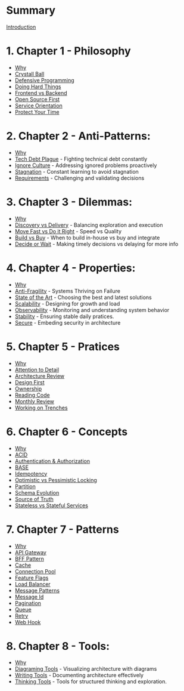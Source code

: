 # Summary

[Introduction](introduction.md)

# 1. Chapter 1 - Philosophy

- [Why](philosofy/WHY.md)
- [Crystall Ball](philosofy/CRYSTAL_BALL.md)
- [Defensive Programming](philosofy/DEFENSIVE.md)
- [Doing Hard Things](philosofy/DOING_HARD_THINGS.md)
- [Frontend vs Backend](philosofy/FRONTEND_VS_BACKEND.md)
- [Open Source First](philosofy/OSS.md)
- [Service Orientation](philosofy/SO.md)
- [Protect Your Time](philosofy/PROTECT_YOUR_TIME.md)

# 2. Chapter 2 - Anti-Patterns:

- [Why](anti-patterns/WHY.md)
- [Tech Debt Plague](anti-patterns/TECH_DEBT_PLAGUE.md) - Fighting technical debt constantly
- [Ignore Culture](anti-patterns/IGNORE_CULTURE.md) - Addressing ignored problems proactively
- [Stagnation](anti-patterns/STAGNATION.md) - Constant learning to avoid stagnation
- [Requirements](anti-patterns/REQUIREMENTS.md) - Challenging and validating decisions

# 3. Chapter 3 - Dilemmas:
- [Why](dilemmas/WHY.md)
- [Discovery vs Delivery](dilemmas/DISCOVERY_VS_DELIVERY.md) - Balancing exploration and execution
- [Move Fast vs Do it Right](dilemmas/MOVE_FAST_VS_DO_IT_RIGHT.md) - Speed vs Quality
- [Build vs Buy](dilemmas/BUILD_VS_BUY.md) - When to build in-house vs buy and integrate
- [Decide or Wait](dilemmas/DECIDE_OR_WAIT.md) - Making timely decisions vs delaying for more info

# 4. Chapter 4 - Properties:

- [Why](properties/WHY.md)
- [Anti-Fragility](properties/ANTI-FRAGILITY.md) - Systems Thriving on Failure
- [State of the Art](properties/STATE-OF-THE-ART.md) -
Choosing the best and latest solutions
- [Scalability](properties/SCALABILITY.md) - Designing for growth and load
- [Observability](properties/OBSERVABLE.md) - Monitoring and understanding system behavior
- [Stability](properties/STABILITY.md) - Ensuring stable daily pratices.
- [Secure](properties/SECURE.md) - Embeding security in architecture

# 5. Chapter 5 - Pratices

- [Why](pratices/WHY.md)
- [Attention to Detail](pratices/ATTENTION_TO_DETAIL.md)
- [Architecture Review](pratices/ARCH_REVIEW.md)
- [Design First](pratices/DESIGN_FIRST.md)
- [Ownership](pratices/OWNERSHIP.md)
- [Reading Code](pratices/READING_CODE.md)
- [Monthly Review](pratices/MONTHLY_REVIEW.md)
- [Working on Trenches](pratices/WORKING_ON_TRENCHES.md)

# 6. Chapter 6 - Concepts

- [Why](concepts/WHY.md)
- [ACID](concepts/ACID.md)
- [Authentication & Authorization](concepts/AUTHENT.md)
- [BASE](concepts/BASE.md)
- [Idempotency](concepts/IDEMPOTENCY.md)
- [Optimistic vs Pessimistic Locking](concepts/OPLOCKING.md)
- [Partition](concepts/PARTITION.md)
- [Schema Evolution](concepts/SCHEMA_EVOLUTION.md)
- [Source of Truth](concepts/SOURCE_OF_TRUTH.md)
- [Stateless vs Stateful Services](concepts/STATELESS_VS_STATEFULL_SVC.md)

# 7. Chapter 7 - Patterns

- [Why](patterns/WHY.md)
- [API Gateway](patterns/API_GATEWAY.md)
- [BFF Pattern](patterns/BFF_PATTERN.md)
- [Cache](patterns/CACHE.md)
- [Connection Pool](patterns/CONNECTION_POOL.md)
- [Feature Flags](patterns/FEATURE_FLAGS.md)
- [Load Balancer](patterns/LB.md)
- [Message Patterns](patterns/MESSAGE_PATTERNS.md)
- [Message Id](patterns/MESSAGE_ID.md)
- [Pagination](patterns/PAGINATION.md)
- [Queue](patterns/QUEUE.md)
- [Retry](patterns/RETRY.md)
- [Web Hook](patterns/WEB_HOOK.md)

# 8. Chapter 8 - Tools:

- [Why](tools/WHY.md)
- [Diagraming Tools](tools/DIAGRAMING.md) - Visualizing architecture with diagrams
- [Writing Tools](tools/WRITING.md) - Documenting architecture effectively
- [Thinking Tools](tools/THINKING.md) - Tools for structured thinking and exploration.
